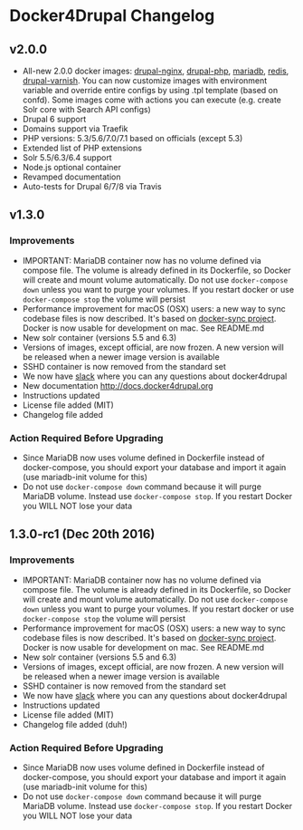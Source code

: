# Docker4Drupal Changelog

## v2.0.0

* All-new 2.0.0 docker images: [drupal-nginx](https://github.com/wodby/drupal-nginx/), [drupal-php](https://github.com/wodby/drupal-php/), [mariadb](https://github.com/wodby/mariadb/), [redis](https://github.com/wodby/redis/), [drupal-varnish](https://github.com/wodby/drupal-varnish/). You can now customize images with environment variable and override entire configs by using .tpl template (based on confd). Some images come with actions you can execute (e.g. create Solr core with Search API configs)
* Drupal 6 support
* Domains support via Traefik
* PHP versions: 5.3/5.6/7.0/7.1 based on officials (except 5.3)
* Extended list of PHP extensions
* Solr 5.5/6.3/6.4 support
* Node.js optional container
* Revamped documentation
* Auto-tests for Drupal 6/7/8 via Travis

## v1.3.0

### Improvements

* IMPORTANT: MariaDB container now has no volume defined via compose file. The volume is already defined in its Dockerfile, so Docker will create and mount volume automatically. Do not use `docker-compose down` unless you want to purge your volumes. If you restart docker or use `docker-compose stop` the volume will persist
* Performance improvement for macOS (OSX) users: a new way to sync codebase files is now described. It's based on [docker-sync project](https://github.com/EugenMayer/docker-sync/). Docker is now usable for development on mac. See README.md
* New solr container (versions 5.5 and 6.3)
* Versions of images, except official, are now frozen. A new version will be released when a newer image version is available
* SSHD container is now removed from the standard set
* We now have [slack](https://slack.wodby.com) where you can any questions about docker4drupal 
* New documentation http://docs.docker4drupal.org
* Instructions updated
* License file added (MIT)
* Changelog file added

### Action Required Before Upgrading

* Since MariaDB now uses volume defined in Dockerfile instead of docker-compose, you should export your database and import it again (use mariadb-init volume for this)
* Do not use `docker-compose down` command because it will purge MariaDB volume. Instead use `docker-compose stop`. If you restart Docker you WILL NOT lose your data

## 1.3.0-rc1 (Dec 20th 2016)

### Improvements

* IMPORTANT: MariaDB container now has no volume defined via compose file. The volume is already defined in its Dockerfile, so Docker will create and mount volume automatically. Do not use `docker-compose down` unless you want to purge your volumes. If you restart docker or use `docker-compose stop` the volume will persist
* Performance improvement for macOS (OSX) users: a new way to sync codebase files is now described. It's based on [docker-sync project](https://github.com/EugenMayer/docker-sync/). Docker is now usable for development on mac. See README.md
* New solr container (versions 5.5 and 6.3)
* Versions of images, except official, are now frozen. A new version will be released when a newer image version is available
* SSHD container is now removed from the standard set
* We now have [slack](https://slack.wodby.com) where you can any questions about docker4drupal 
* Instructions updated
* License file added (MIT)
* Changelog file added (duh!)

### Action Required Before Upgrading

* Since MariaDB now uses volume defined in Dockerfile instead of docker-compose, you should export your database and import it again (use mariadb-init volume for this)
* Do not use `docker-compose down` command because it will purge MariaDB volume. Instead use `docker-compose stop`. If you restart Docker you WILL NOT lose your data
